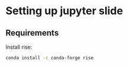 # Setting up jupyter slide
## Requirements
Install rise:
```bash
conda install -c conda-forge rise
```
